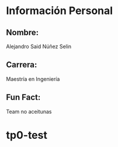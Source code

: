 # Información Personal

## Nombre:
Alejandro Said Núñez Selin

## Carrera:
Maestría en Ingeniería

## Fun Fact:
Team no aceitunas
# tp0-test
